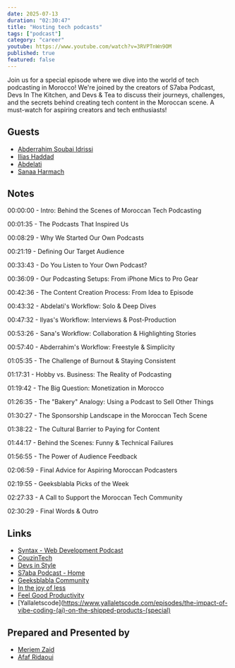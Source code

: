 ```yaml
---
date: 2025-07-13
duration: "02:30:47"
title: "Hosting tech podcasts"
tags: ["podcast"]
category: "career"
youtube: https://www.youtube.com/watch?v=3RVPTnWn9OM
published: true
featured: false
---
```


Join us for a special episode where we dive into the world of tech podcasting in Morocco! We're joined by the creators of S7aba Podcast, Devs In The Kitchen, and Devs & Tea to discuss their journeys, challenges, and the secrets behind creating tech content in the Moroccan scene. A must-watch for aspiring creators and tech enthusiasts!

## Guests

- [Abderrahim Soubai Idrissi](https://www.soubai.me/)
- [Ilias Haddad](https://iliashaddad.com/)
- [Abdelati](https://twitter.com/kaizendae)
- [Sanaa Harmach](https://www.linkedin.com/in/sanaaaharmach/)

## Notes

00:00:00 - Intro: Behind the Scenes of Moroccan Tech Podcasting

00:01:35 - The Podcasts That Inspired Us

00:08:29 - Why We Started Our Own Podcasts

00:21:19 - Defining Our Target Audience

00:33:43 - Do You Listen to Your Own Podcast?

00:36:09 - Our Podcasting Setups: From iPhone Mics to Pro Gear

00:42:36 - The Content Creation Process: From Idea to Episode

00:43:32 - Abdelati's Workflow: Solo & Deep Dives

00:47:32 - Ilyas's Workflow: Interviews & Post-Production

00:53:26 - Sana's Workflow: Collaboration & Highlighting Stories

00:57:40 - Abderrahim's Workflow: Freestyle & Simplicity

01:05:35 - The Challenge of Burnout & Staying Consistent

01:17:31 - Hobby vs. Business: The Reality of Podcasting

01:19:42 - The Big Question: Monetization in Morocco

01:26:35 - The "Bakery" Analogy: Using a Podcast to Sell Other Things

01:30:27 - The Sponsorship Landscape in the Moroccan Tech Scene

01:38:22 - The Cultural Barrier to Paying for Content

01:44:17 - Behind the Scenes: Funny & Technical Failures

01:56:55 - The Power of Audience Feedback

02:06:59 - Final Advice for Aspiring Moroccan Podcasters

02:19:55 - Geeksblabla Picks of the Week

02:27:33 - A Call to Support the Moroccan Tech Community

02:30:29 - Final Words & Outro

## Links

- [Syntax - Web Development Podcast](https://syntax.fm/)
- [CouzinTech](https://open.spotify.com/show/5A1RiVYRqPOc4jjh7Ij0lL)
- [Devs in Style](https://open.spotify.com/show/5G7yZTN1k0ylfouanYBMYI)
- [S7aba Podcast - Home](https://s7aba.ma/)
- [Geeksblabla Community](https://geeksblabla.community/podcast/planning)
- [In the joy of less](https://soubai.me/post/minimalism/)
- [Feel Good Productivity](https://aliabdaal.com/feel-good-productivity/)
- [Yallaletscode](https://www.yallaletscode.com/episodes/the-impact-of-vibe-coding-(ai)-on-the-shipped-products-(special)

## Prepared and Presented by

- [Meriem Zaid](https://www.linkedin.com/in/meriem-zaid-652852187/)
- [Afaf Ridaoui](https://twitter.com/_iamaf)
